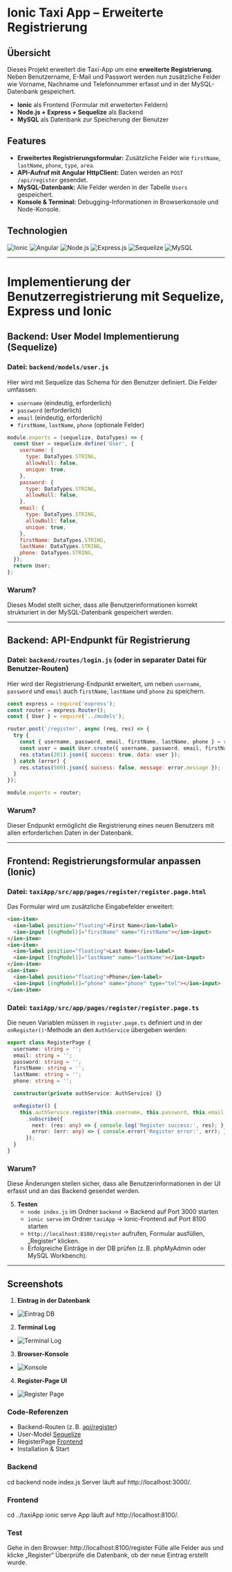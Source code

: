# Ionic Taxi App – Erweiterte Registrierung

## Übersicht
Dieses Projekt erweitert die Taxi-App um eine **erweiterte Registrierung**. Neben Benutzername, E-Mail und Passwort werden nun zusätzliche Felder wie Vorname, Nachname und Telefonnummer erfasst und in der MySQL-Datenbank gespeichert.  

- **Ionic** als Frontend (Formular mit erweiterten Feldern)  
- **Node.js + Express + Sequelize** als Backend  
- **MySQL** als Datenbank zur Speicherung der Benutzer

## Features
- **Erweitertes Registrierungsformular:** Zusätzliche Felder wie `firstName`, `lastName`, `phone`, `type`, `area`.
- **API-Aufruf mit Angular HttpClient:** Daten werden an `POST /api/register` gesendet.
- **MySQL-Datenbank:** Alle Felder werden in der Tabelle `Users` gespeichert.
- **Konsole & Terminal:** Debugging-Informationen in Browserkonsole und Node-Konsole.

## Technologien
![Ionic](https://img.shields.io/badge/Ionic-6.x-blue?logo=ionic&logoColor=white)
![Angular](https://img.shields.io/badge/Angular-15%2B-red?logo=angular&logoColor=white)
![Node.js](https://img.shields.io/badge/Node.js-14%2B-green?logo=node.js&logoColor=white)
![Express.js](https://img.shields.io/badge/Express-4.x-lightgrey?logo=express&logoColor=white)
![Sequelize](https://img.shields.io/badge/Sequelize-6.x-blue?logo=sequelize&logoColor=white)
![MySQL](https://img.shields.io/badge/MySQL-8.0-orange?logo=mysql&logoColor=white)

---

# Implementierung der Benutzerregistrierung mit Sequelize, Express und Ionic

## Backend: User Model Implementierung (Sequelize)

### **Datei:** `backend/models/user.js`

Hier wird mit Sequelize das Schema für den Benutzer definiert. Die Felder umfassen:
- `username` (eindeutig, erforderlich)
- `password` (erforderlich)
- `email` (eindeutig, erforderlich)
- `firstName`, `lastName`, `phone` (optionale Felder)

```javascript
module.exports = (sequelize, DataTypes) => {
  const User = sequelize.define('User', {
    username: {
      type: DataTypes.STRING,
      allowNull: false,
      unique: true,
    },
    password: {
      type: DataTypes.STRING,
      allowNull: false,
    },
    email: {
      type: DataTypes.STRING,
      allowNull: false,
      unique: true,
    },
    firstName: DataTypes.STRING,
    lastName: DataTypes.STRING,
    phone: DataTypes.STRING,
  });
  return User;
};
```

### **Warum?**
Dieses Model stellt sicher, dass alle Benutzerinformationen korrekt strukturiert in der MySQL-Datenbank gespeichert werden.

---

## Backend: API-Endpunkt für Registrierung

### **Datei:** `backend/routes/login.js` (oder in separater Datei für Benutzer-Routen)

Hier wird der Registrierung-Endpunkt erweitert, um neben `username`, `password` und `email` auch `firstName`, `lastName` und `phone` zu speichern.

```javascript
const express = require('express');
const router = express.Router();
const { User } = require('../models');

router.post('/register', async (req, res) => {
  try {
    const { username, password, email, firstName, lastName, phone } = req.body;
    const user = await User.create({ username, password, email, firstName, lastName, phone });
    res.status(201).json({ success: true, data: user });
  } catch (error) {
    res.status(500).json({ success: false, message: error.message });
  }
});

module.exports = router;
```

### **Warum?**
Dieser Endpunkt ermöglicht die Registrierung eines neuen Benutzers mit allen erforderlichen Daten in der Datenbank.

---

## Frontend: Registrierungsformular anpassen (Ionic)

### **Datei:** `taxiApp/src/app/pages/register/register.page.html`

Das Formular wird um zusätzliche Eingabefelder erweitert:

```html
<ion-item>
  <ion-label position="floating">First Name</ion-label>
  <ion-input [(ngModel)]="firstName" name="firstName"></ion-input>
</ion-item>
<ion-item>
  <ion-label position="floating">Last Name</ion-label>
  <ion-input [(ngModel)]="lastName" name="lastName"></ion-input>
</ion-item>
<ion-item>
  <ion-label position="floating">Phone</ion-label>
  <ion-input [(ngModel)]="phone" name="phone" type="tel"></ion-input>
</ion-item>
```

### **Datei:** `taxiApp/src/app/pages/register/register.page.ts`

Die neuen Variablen müssen in `register.page.ts` definiert und in der `onRegister()`-Methode an den `AuthService` übergeben werden:

```typescript
export class RegisterPage {
  username: string = '';
  email: string = '';
  password: string = '';
  firstName: string = '';
  lastName: string = '';
  phone: string = '';

  constructor(private authService: AuthService) {}

  onRegister() {
    this.authService.register(this.username, this.password, this.email, this.firstName, this.lastName, this.phone)
      .subscribe({
        next: (res: any) => { console.log('Register success:', res); },
        error: (err: any) => { console.error('Register error:', err); }
      });
  }
}
```

### **Warum?**
Diese Änderungen stellen sicher, dass alle Benutzerinformationen in der UI erfasst und an das Backend gesendet werden.



5. **Testen**  
   - `node index.js` im Ordner `backend` → Backend auf Port 3000 starten  
   - `ionic serve` im Ordner `taxiApp` → Ionic-Frontend auf Port 8100 starten  
   - `http://localhost:8100/register` aufrufen, Formular ausfüllen, „Register“ klicken.  
   - Erfolgreiche Einträge in der DB prüfen (z. B. phpMyAdmin oder MySQL Workbench).

---

## Screenshots

1. **Eintrag in der Datenbank**
- ![Eintrag DB](tA_screenshots/Teil_3_Registrierung/eintrag_db3.png)
   
2. **Terminal Log**
- ![Terminal Log](tA_screenshots/Teil_3_Registrierung/ideterminal4.png)

3. **Browser-Konsole**
- ![Konsole](tA_screenshots/Teil_3_Registrierung/konsole2.png)

4. **Register-Page UI**
- ![Register Page](tA_screenshots/Teil_3_Registrierung/register_page1.png)

### Code-Referenzen
- Backend-Routen (z. B. [api/register](https://github.com/dino-2602/newIonicApp/blob/master/taxiApp/src/app/register/register-routing.module.ts))
- User-Model [Sequelize](https://github.com/dino-2602/newIonicApp/blob/master/taxiBackend/models/user.js)
- RegisterPage [Frontend](https://github.com/dino-2602/newIonicApp/blob/master/taxiApp/src/app/register/register.page.html)
- Installation & Start

### Backend
cd backend
node index.js
Server läuft auf http://localhost:3000/.

### Frontend
cd ../taxiApp
ionic serve
App läuft auf http://localhost:8100/.

### Test
Gehe in den Browser: http://localhost:8100/register
Fülle alle Felder aus und klicke „Register“
Überprüfe die Datenbank, ob der neue Eintrag erstellt wurde.
